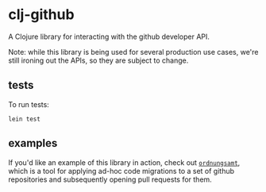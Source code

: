 # clj-github
A Clojure library for interacting with the github developer API.

Note: while this library is being used for several production use cases, we're still ironing out the APIs, so they are subject to change.

## tests

To run tests:

```
lein test
```

## examples

If you'd like an example of this library in action, check out [`ordnungsamt`](https://github.com/nubank/ordnungsamt), which is a tool for applying ad-hoc code migrations to a set of github repositories and subsequently opening pull requests for them.
